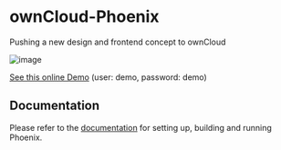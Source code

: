 # ownCloud-Phoenix

Pushing a new design and frontend concept to ownCloud

![image](https://user-images.githubusercontent.com/25989331/63966638-fd4e0080-ca9b-11e9-931a-8dd9bf3ba82f.png)

[See this online Demo](https://phoenix.owncloud.com) (user: demo, password: demo)

## Documentation

Please refer to the [documentation](https://owncloud.github.io/ocis/getting-started/) for setting up, building and running Phoenix.

